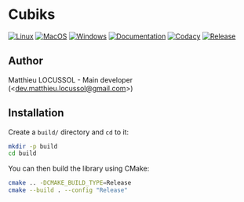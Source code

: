 # Cubiks

[![Linux](https://img.shields.io/github/workflow/status/matthieu-locussol/Cubiks/Continuous%20integration?label=Linux&logo=linux&logoColor=white)](https://github.com/matthieu-locussol/Cubiks/actions/workflows/ci.yml)
[![MacOS](https://img.shields.io/github/workflow/status/matthieu-locussol/Cubiks/Continuous%20integration?label=MacOS&logo=apple&logoColor=white)](https://github.com/matthieu-locussol/Cubiks/actions/workflows/ci.yml)
[![Windows](https://img.shields.io/github/workflow/status/matthieu-locussol/Cubiks/Continuous%20integration?label=Windows&logo=windows&logoColor=white)](https://github.com/matthieu-locussol/Cubiks/actions/workflows/ci.yml)
[![Documentation](https://img.shields.io/static/v1?label=Documentation&message=online&color=success&logo=github&logoColor=white&style=flat)](https://matthieu-locussol.github.io/Cubiks/)
[![Codacy](https://img.shields.io/codacy/grade/88a1fd1898984ab58058be450b6e94d9?label=Code%20quality&logo=codacy&logoColor=white)](https://www.codacy.com/gh/matthieu-locussol/Cubiks/dashboard?utm_source=github.com&utm_medium=referral&utm_content=matthieu-locussol/Cubiks&utm_campaign=Badge_Grade)
[![Release](https://img.shields.io/github/v/release/matthieu-locussol/Cubiks?label=Release)](https://github.com/matthieu-locussol/Cubiks/releases)

## Author

Matthieu LOCUSSOL - Main developer (<[dev.matthieu.locussol@gmail.com](mailto:dev.matthieu.locussol@gmail.com)>)

## Installation

Create a `build/` directory and `cd` to it:

```bash
mkdir -p build
cd build
```

You can then build the library using CMake:

```bash
cmake .. -DCMAKE_BUILD_TYPE=Release
cmake --build . --config "Release"
```
